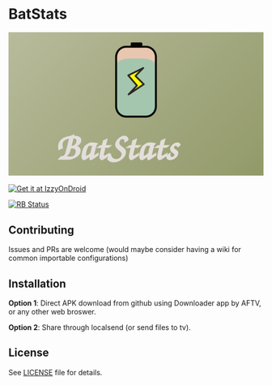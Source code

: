 
# BatStats

![Banner](fastlane/metadata/android/en-US/images/banner.svg)


[<img src="https://gitlab.com/IzzyOnDroid/repo/-/raw/master/assets/IzzyOnDroidButtonGreyBorder_nofont.png" height="80" alt="Get it at IzzyOnDroid">](https://apt.izzysoft.de/packages/app.batstats)

[<img src="https://shields.rbtlog.dev/simple/app.batstats?style=for-the-badge" alt="RB Status">](https://shields.rbtlog.dev/app.batstats)

## Contributing
Issues and PRs are welcome (would maybe consider having a wiki for common importable configurations)

## Installation
**Option 1**: Direct APK download from github using Downloader app by AFTV, or any other web broswer. 

**Option 2**: Share through localsend (or send files to tv).

## License
See [LICENSE](LICENSE) file for details.
